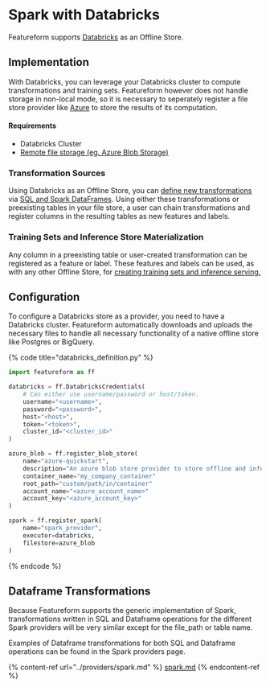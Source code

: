 # Spark with Databricks

Featureform supports [Databricks](https://www.databricks.com) as an Offline Store.

## Implementation <a href="#implementation" id="implementation"></a>
With Databricks, you can leverage your Databricks cluster to compute transformations and training sets. Featureform however does not handle storage in non-local mode, so it is necessary to seperately register a file store provider like [Azure](azure.md) to store the results of its computation.

#### Requirements
* Databricks Cluster
* [Remote file storage (eg. Azure Blob Storage)](azure.md)

### Transformation Sources

Using Databricks as an Offline Store, you can [define new transformations](../getting-started/transforming-data.md) via [SQL and Spark DataFrames](https://spark.apache.org/docs/latest/sql-programming-guide.html). Using either these transformations or preexisting tables in your file store, a user can chain transformations and register columns in the resulting tables as new features and labels.

### Training Sets and Inference Store Materialization

Any column in a preexisting table or user-created transformation can be registered as a feature or label. These features and labels can be used, as with any other Offline Store, for [creating training sets and inference serving.](../getting-started/defining-features-labels-and-training-sets.md)

## Configuration <a href="#configuration" id="configuration"></a>

To configure a Databricks store as a provider, you need to have a Databricks cluster. Featureform automatically downloads and uploads the necessary files to handle all necessary functionality of a native offline store like Postgres or BigQuery.


{% code title="databricks_definition.py" %}
```python
import featureform as ff

databricks = ff.DatabricksCredentials(
    # Can either use username/password or host/token.
    username="<username>",
    password="<password>",
    host="<host>",
    token="<token>",
    cluster_id="<cluster_id>"
)

azure_blob = ff.register_blob_store(
    name="azure-quickstart",
    description="An azure blob store provider to store offline and inference data" # Optional
    container_name="my_company_container"
    root_path="custom/path/in/container"
    account_name="<azure_account_name>"
    account_key="<azure_account_key>" 
)

spark = ff.register_spark(
    name="spark_provider",
    executor=databricks,
    filestore=azure_blob
)

```
{% endcode %}

## Dataframe Transformations
Because Featureform supports the generic implementation of Spark, transformations written in SQL and Dataframe operations for the different Spark providers will be very similar except for the file_path or table name. 

Examples of Dataframe transformations for both SQL and Dataframe operations can be found in the Spark providers page.

{% content-ref url="../providers/spark.md" %}
[spark.md](../providers/spark.md)
{% endcontent-ref %}
